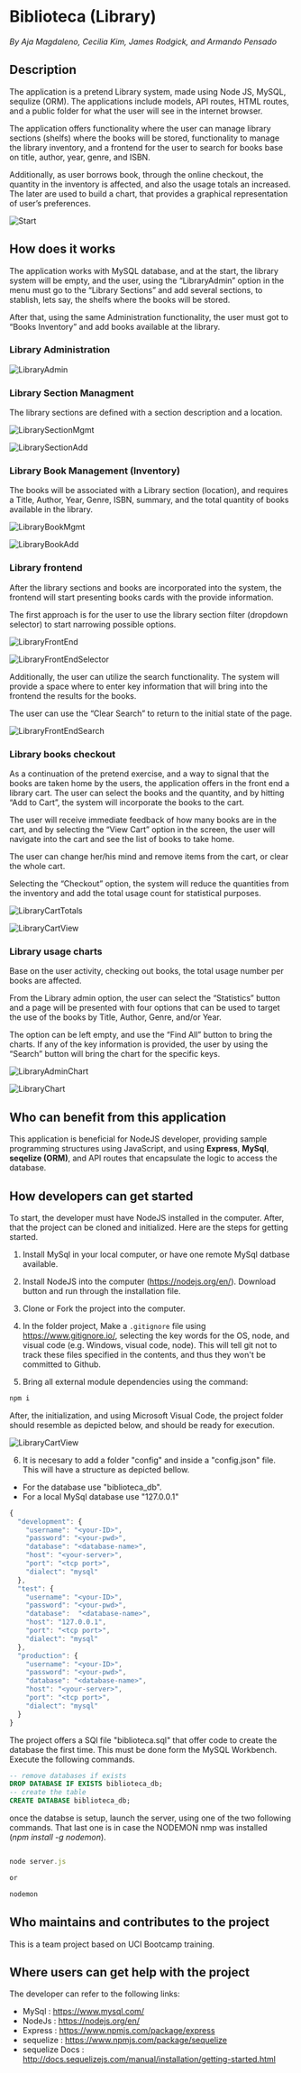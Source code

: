# Biblioteca (Library)

_By Aja Magdaleno, Cecilia Kim, James Rodgick, and Armando Pensado_

## Description

The application is a pretend Library system, made using Node JS, MySQL, sequlize (ORM). The applications include models, API routes, HTML routes, and a public folder for what the user will see in the internet browser.

The application offers functionality where the user can manage library sections (shelfs) where the books will be stored, functionality to manage the library inventory, and a frontend for the user to search for books base on title, author, year, genre, and ISBN.

Additionally, as user borrows book, through the online checkout, the quantity in the inventory is affected, and also the usage totals an increased. The later are used to build a chart, that provides a graphical representation of user’s preferences.

![Start](./docs/BiblitecaApp.png)

## How does it works

The application works with MySQL database, and at the start, the library system will be empty, and the user, using the “LibraryAdmin” option in the menu must go to the “Library Sections” and add several sections, to stablish, lets say, the shelfs where the books will be stored. 

After that, using the same Administration functionality, the user must got to “Books Inventory” and add books available at the library. 

### Library Administration

![LibraryAdmin](./docs/LibraryAdmin.png)

### Library Section Managment

The library sections are defined with a section description and a location. 

![LibrarySectionMgmt](./docs/LibrarySectionMgmt.png)

![LibrarySectionAdd](./docs/AddingLIbrarySection.png)

### Library Book Management (Inventory)

The books will be associated with a Library section (location), and requires a Title, Author, Year, Genre, ISBN, summary, and the total quantity of books available in the library.

![LibraryBookMgmt](./docs/LibraryBookMgmt.png)

![LibraryBookAdd](./docs/AddingLibraryBook.png)



### Library frontend

After the library sections and books are incorporated into the system, the frontend will start presenting books cards with the provide information. 

The first approach is for the user to use the library section filter (dropdown selector) to start narrowing possible options.


![LibraryFrontEnd](./docs/BiblitecaApp.png)

![LibraryFrontEndSelector](./docs/mainPageSelector.png)

Additionally, the user can utilize the search functionality. The system will provide a space where to enter key information that will bring into the frontend the results for the books.

The user can use the “Clear Search” to return to the initial state of the page.

![LibraryFrontEndSearch](./docs/searchBook.png)


### Library books checkout

As a continuation of the pretend exercise, and a way to signal that the books are taken home by the users, the application offers in the front end a library cart. The user can select the books and the quantity, and by hitting “Add to Cart”, the system will incorporate the books to the cart.

The user will receive immediate feedback of how many books are in the cart, and by selecting the “View Cart” option in the screen, the user will navigate into the cart and see the list of books to take home.

The user can change her/his mind and remove items from the cart, or clear the whole cart.  

Selecting the “Checkout” option, the system will reduce the quantities from the inventory and add the total usage count for statistical purposes.

![LibraryCartTotals](./docs/cartTotals.png)

![LibraryCartView](./docs/ViewCart.png)

### Library usage charts

Base on the user activity, checking out books, the total usage number per books are affected. 

From the Library admin option, the user can select the “Statistics” button and a page will be presented with four options that can be used to target the use of the books by Title, Author, Genre, and/or Year.

The option can be left empty, and use the “Find All” button to bring the charts.
If any of the key information is provided, the user by using the “Search” button will bring the chart for the specific keys.


![LibraryAdminChart](./docs/LibraryAdmin.png)

![LibraryChart](./docs/LibraryStatisticSelectors.png)


## Who can benefit from this application

This application is beneficial for NodeJS developer, providing sample programming structures using JavaScript, and using **Express**, **MySql**, **seqelize (ORM)**, and API routes that encapsulate the logic to access the database.

## How developers can get started

To start, the developer must have NodeJS installed in the computer. After, that the project can be cloned and initialized.  Here are the steps for getting started.

1. Install MySql in your local computer, or have one remote MySql datbase available.

2. Install NodeJS into the computer  (https://nodejs.org/en/). Download button and run through the installation file.

3. Clone or Fork the project into the computer.

4. In the folder project, Make a `.gitignore` file using https://www.gitignore.io/, selecting the key words for the OS, node, and visual code (e.g. Windows, visual code, node). This will tell git not to track these files specified in the contents, and thus they won't be committed to Github.

5. Bring all external module dependencies using the command:

```js
npm i
```

After, the initialization, and using Microsoft Visual Code, the project folder should resemble as depicted below, and should be ready for execution.

![LibraryCartView](./docs/VSCodeLayout.png)

6. It is necesary to add a folder "config" and inside a "config.json" file. This will have a structure as depicted bellow. 

* For the database use "biblioteca_db".
* For a local MySql database use "127.0.0.1"

```js
{
  "development": {
    "username": "<your-ID>",
    "password": "<your-pwd>",
    "database": "<database-name>",
    "host": "<your-server>",
    "port": "<tcp port>",
    "dialect": "mysql"
  },
  "test": {
    "username": "<your-ID>",
    "password": "<your-pwd>",
    "database":  "<database-name>",
    "host": "127.0.0.1",
    "port": "<tcp port>",
    "dialect": "mysql"
  },
  "production": {
    "username": "<your-ID>",
    "password": "<your-pwd>",
    "database": "<database-name>",
    "host": "<your-server>",
    "port": "<tcp port>",
    "dialect": "mysql"
  }
}

```

The project offers a SQl file "biblioteca.sql" that offer code to create the database the first time. This must be done form the MySQL Workbench. Execute the following commands.


```sql
-- remove databases if exists
DROP DATABASE IF EXISTS biblioteca_db;
-- create the table
CREATE DATABASE biblioteca_db;
```

once the databse is setup, launch the server, using one of the two following commands. That last one is in case the NODEMON nmp was installed (_npm install -g nodemon_).

```js

node server.js

or

nodemon

```

## Who maintains and contributes to the project

This is a team project based on UCI Bootcamp training. 


## Where users can get help with the project

The developer can refer to the following links:


* MySql    : https://www.mysql.com/
* NodeJs   : https://nodejs.org/en/
* Express  : https://www.npmjs.com/package/express
* sequelize : https://www.npmjs.com/package/sequelize
* sequelize Docs : http://docs.sequelizejs.com/manual/installation/getting-started.html

